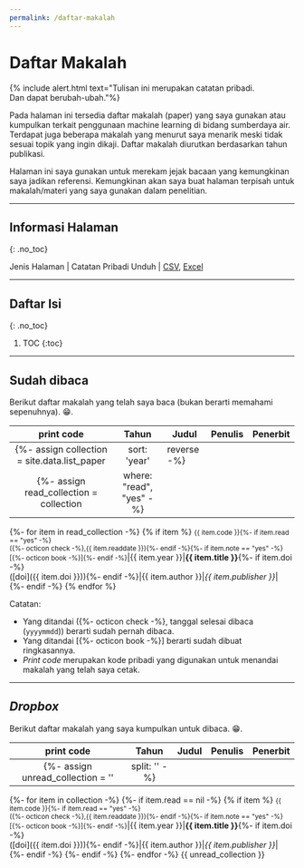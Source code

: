 ```yaml
---
permalink: /daftar-makalah
---
```


# Daftar Makalah

{% include alert.html text="Tulisan ini merupakan catatan pribadi.<br>Dan dapat berubah-ubah."%}

Pada halaman ini tersedia daftar makalah (paper) yang saya gunakan atau kumpulkan terkait penggunaan machine learning di bidang sumberdaya air. Terdapat juga beberapa makalah yang menurut saya menarik meski tidak sesuai topik yang ingin dikaji. Daftar makalah diurutkan berdasarkan tahun publikasi. 

Halaman ini saya gunakan untuk merekam jejak bacaan yang kemungkinan saya jadikan referensi. Kemungkinan akan saya buat halaman terpisah untuk makalah/materi yang saya gunakan dalam penelitian.

-----

## Informasi Halaman
{: .no_toc}

Jenis Halaman | Catatan Pribadi
Unduh | [CSV](https://github.com/taruma/vivaldi/blob/master/docs/_data/list_paper.csv), [Excel](https://github.com/taruma/vivaldi/blob/master/docs/_data/list_paper_excel.xlsx)

-----

## Daftar Isi
{: .no_toc}

1. TOC
{:toc}


-----

## Sudah dibaca

Berikut daftar makalah yang telah saya baca (bukan berarti memahami sepenuhnya). 😁. 

print code | Tahun | Judul | Penulis | Penerbit
:-: | :-: | - | - | :-:
{%- assign collection = site.data.list_paper | sort: 'year' | reverse -%}
{%- assign read_collection = collection | where: "read", "yes" -%}
{%- for item in read_collection -%}
{% if item %}
<small>{{ item.code }}{%- if item.read == "yes" -%}<br>({%- octicon check -%},{{ item.readdate }}){%- endif -%}{%- if item.note == "yes" -%}<br>[{%- octicon book -%}]{%- endif -%}</small>|{{ item.year }}|__{{ item.title }}__{%- if item.doi -%}<br>([doi]({{ item.doi }})){%- endif -%}|{{ item.author }}|_{{ item.publisher }}_|
{%- endif -%}
{% endfor %}

Catatan:

* Yang ditandai ({%- octicon check -%}, tanggal selesai dibaca (`yyyymmdd`)) berarti sudah pernah dibaca.
* Yang ditandai [{%- octicon book -%}] berarti sudah dibuat ringkasannya.
* _Print code_ merupakan kode pribadi yang digunakan untuk menandai makalah yang telah saya cetak.

-----

## _Dropbox_

Berikut daftar makalah yang saya kumpulkan untuk dibaca. 😁. 

print code | Tahun | Judul | Penulis | Penerbit
:-: | :-: | - | - | :-:
{%- assign unread_collection = '' | split: '' -%}
{%- for item in collection -%}
{%- if item.read == nil -%}
{% if item %}
<small>{{ item.code }}{%- if item.read == "yes" -%}<br>({%- octicon check -%},{{ item.readdate }}){%- endif -%}{%- if item.note == "yes" -%}<br>[{%- octicon book -%}]{%- endif -%}</small>|{{ item.year }}|__{{ item.title }}__{%- if item.doi -%}<br>([doi]({{ item.doi }})){%- endif -%}|{{ item.author }}|_{{ item.publisher }}_|
{%- endif -%}
{%- endif -%}
{%- endfor -%}
{{ unread_collection }}
